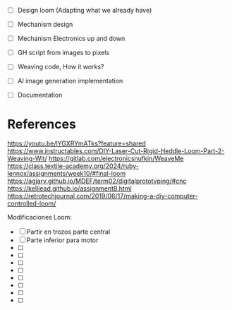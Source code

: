 - [ ] Design loom (Adapting what we already have)
- [ ] Mechanism  design
- [ ] Mechanism Electronics up and down 
- [ ] GH script from images to pixels
- [ ] Weaving code, How it works?
- [ ] AI image generation implementation
- [ ] Documentation







# References
https://youtu.be/lYGXRYmATks?feature=shared
https://www.instructables.com/DIY-Laser-Cut-Rigid-Heddle-Loom-Part-2-Weaving-Wit/
https://gitlab.com/electronicsnufkin/WeaveMe
https://class.textile-academy.org/2024/ruby-lennox/assignments/week10/#final-loom
https://agjarv.github.io/MDEF/term02/digitalprototyping/#cnc
https://kelliead.github.io/assignment8.html
https://retrotechjournal.com/2019/06/17/making-a-diy-computer-controlled-loom/



Modificaciones Loom:
- [ ] Partir en trozos parte central
- [ ] Parte inferior para motor
- [ ] 
- [ ] 
- [ ] 
- [ ] 
- [ ] 
- [ ] 
- [ ] 
- [ ] 
